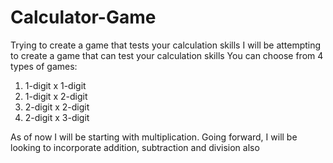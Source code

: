 # Calculator-Game
Trying to create a game that tests your calculation skills
I will be attempting to create a game that can test your calculation skills
You can choose from 4 types of games:
1. 1-digit x 1-digit
2. 1-digit x 2-digit
3. 2-digit x 2-digit
4. 2-digit x 3-digit

As of now I will be starting with multiplication. Going forward, I will be looking to incorporate addition, subtraction and division also
